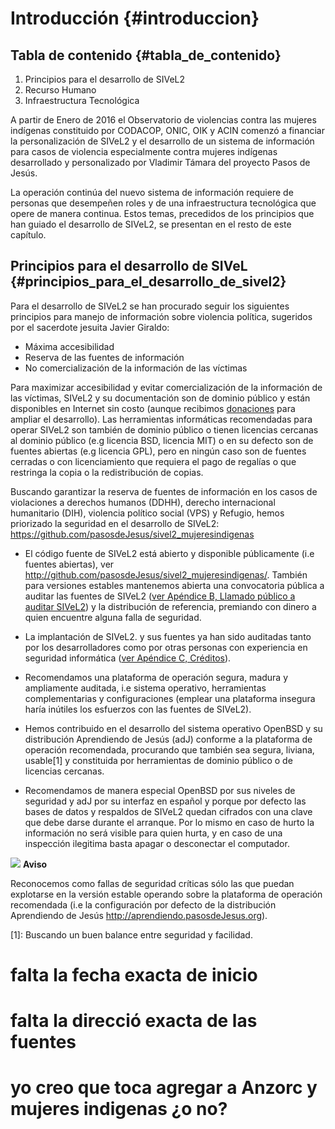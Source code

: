 # Introducción {#introduccion}

## Tabla de contenido {#tabla_de_contenido} 
1. Principios para el desarrollo de SIVeL2
2. Recurso Humano
3. Infraestructura Tecnológica

A partir de Enero de 2016 el Observatorio de violencias contra las mujeres indígenas constituido por CODACOP, ONIC, OIK y ACIN comenzó a financiar la personalización de SIVeL2 y el desarrollo de un sistema de información para casos de violencia especialmente contra mujeres indígenas desarrollado y personalizado por Vladimir Támara del proyecto Pasos de Jesús.

La operación continúa del nuevo sistema de información requiere de personas que desempeñen roles y de una infraestructura tecnológica que opere de manera continua. Estos temas, precedidos de los principios que han guiado el desarrollo de SIVeL2, se presentan en el resto de este capítulo.

## Principios para el desarrollo de SIVeL {#principios_para_el_desarrollo_de_sivel2}

Para el desarrollo de SIVeL2 se han procurado seguir los siguientes principios para manejo de información sobre violencia política, sugeridos por el sacerdote jesuita Javier Giraldo:

+ Máxima accesibilidad
+ Reserva de las fuentes de información
+ No comercialización de la información de las víctimas

Para maximizar accesibilidad y evitar comercialización de la información de las víctimas, SIVeL2 y su documentación son de dominio público y están disponibles en Internet sin costo (aunque recibimos [donaciones](http://www.pasosdejesus.org/index.php?pag=ayudenos) para ampliar el desarrollo). Las herramientas informáticas recomendadas para operar SIVeL2 son también de dominio público o tienen licencias cercanas al dominio público (e.g licencia BSD, licencia MIT) o en su defecto son de fuentes abiertas (e.g licencia GPL), pero en ningún caso son de fuentes cerradas o con licenciamiento que requiera el pago de regalías o que restringa la copia o la redistribución de copias.

Buscando garantizar la reserva de fuentes de información en los casos de violaciones a derechos humanos (DDHH), derecho internacional humanitario (DIH), violencia político social (VPS) y Refugio, hemos priorizado la seguridad en el desarrollo de SIVeL2:
https://github.com/pasosdeJesus/sivel2_mujeresindigenas
+ El código fuente de SIVeL2 está abierto y disponible públicamente (i.e fuentes abiertas), ver http://github.com/pasosdeJesus/sivel2_mujeresindigenas/. También para versiones estables mantenemos abierta una convocatoria pública a auditar las fuentes de SIVeL2 ([ver Apéndice B, Llamado público a auditar SIVeL2](https://venezuela.sjrlac.info/doc/html/llamado.html)) y la distribución de referencia, premiando con dinero a quien encuentre alguna falla de seguridad.

+ La implantación de SIVeL2. y sus fuentes ya han sido auditadas tanto por los desarrolladores como por otras personas con experiencia en seguridad informática ([ver Apéndice C, Créditos](https://venezuela.sjrlac.info/doc/html/creditos.html)).

+ Recomendamos una plataforma de operación segura, madura y ampliamente auditada, i.e sistema operativo, herramientas complementarias y configuraciones (emplear una plataforma insegura haría inútiles los esfuerzos con las fuentes de SIVeL2).

+ Hemos contribuido en el desarrollo del sistema operativo OpenBSD y su distribución Aprendiendo de Jesús (adJ) conforme a la plataforma de operación recomendada, procurando que también sea segura, liviana, usable[1] y constituida por herramientas de dominio público o de licencias cercanas.

+ Recomendamos de manera especial OpenBSD por sus niveles de seguridad y adJ por su interfaz en español y porque por defecto las bases de datos y respaldos de SIVeL2 quedan cifrados con una clave que debe darse durante el arranque. Por lo mismo en caso de hurto la información no será visible para quien hurta, y en caso de una inspección ilegitima basta apagar o desconectar el computador.

![](http://manual.winmerge.org/images/warning.gif)
**Aviso**

Reconocemos como fallas de seguridad críticas sólo las que puedan explotarse en la versión estable operando sobre la plataforma de operación recomendada (i.e la configuración por defecto de la distribución Aprendiendo de Jesús http://aprendiendo.pasosdeJesus.org).

[1]: Buscando un buen balance entre seguridad y facilidad.
# falta la fecha exacta de inicio
# falta la direcció exacta de las fuentes
# yo creo que toca agregar a Anzorc y mujeres indigenas ¿o no?
 


